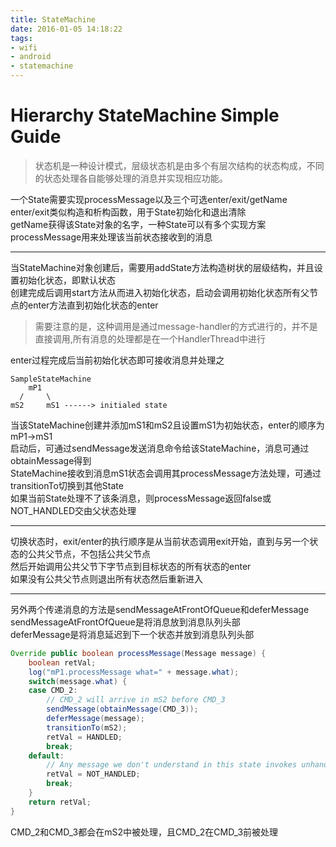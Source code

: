 ```yaml
---
title: StateMachine
date: 2016-01-05 14:18:22
tags:
- wifi
- android
- statemachine
---
```

# Hierarchy StateMachine Simple Guide

>状态机是一种设计模式，层级状态机是由多个有层次结构的状态构成，不同的状态处理各自能够处理的消息并实现相应功能。

一个State需要实现processMessage以及三个可选enter/exit/getName  
enter/exit类似构造和析构函数，用于State初始化和退出清除  
getName获得该State对象的名字，一种State可以有多个实现方案  
processMessage用来处理该当前状态接收到的消息  

***

当StateMachine对象创建后，需要用addState方法构造树状的层级结构，并且设置初始化状态，即默认状态  
创建完成后调用start方法从而进入初始化状态，启动会调用初始化状态所有父节点的enter方法直到初始化状态的enter  
>需要注意的是，这种调用是通过message-handler的方式进行的，并不是直接调用,所有消息的处理都是在一个HandlerThread中进行

enter过程完成后当前初始化状态即可接收消息并处理之  

    SampleStateMachine
        mP1
      /     \
    mS2     mS1 ------> initialed state
当该StateMachine创建并添加mS1和mS2且设置mS1为初始状态，enter的顺序为mP1->mS1  
启动后，可通过sendMessage发送消息命令给该StateMachine，消息可通过obtainMessage得到  
StateMachine接收到消息mS1状态会调用其processMessage方法处理，可通过transitionTo切换到其他State  
如果当前State处理不了该条消息，则processMessage返回false或NOT_HANDLED交由父状态处理  

***

切换状态时，exit/enter的执行顺序是从当前状态调用exit开始，直到与另一个状态的公共父节点，不包括公共父节点  
然后开始调用公共父节下字节点到目标状态的所有状态的enter  
如果没有公共父节点则退出所有状态然后重新进入  

***

另外两个传递消息的方法是sendMessageAtFrontOfQueue和deferMessage
sendMessageAtFrontOfQueue是将消息放到消息队列头部  
deferMessage是将消息延迟到下一个状态并放到消息队列头部  
```java
Override public boolean processMessage(Message message) {
    boolean retVal;
    log("mP1.processMessage what=" + message.what);
    switch(message.what) {
    case CMD_2:
        // CMD_2 will arrive in mS2 before CMD_3
        sendMessage(obtainMessage(CMD_3));
        deferMessage(message);
        transitionTo(mS2);
        retVal = HANDLED;
        break;
    default:
        // Any message we don't understand in this state invokes unhandledMessage
        retVal = NOT_HANDLED;
        break;
    }
    return retVal;
}
```
CMD_2和CMD_3都会在mS2中被处理，且CMD_2在CMD_3前被处理
